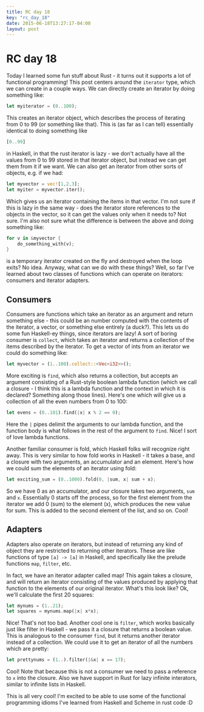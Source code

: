 ```yaml
---
title: RC day 18
key: "rc_day_18"
date: 2015-06-18T13:27:17-04:00
layout: post
---
```


# RC day 18

Today I learned some fun stuff about Rust - it turns out it supports a lot
of functional programming! This post centers around the `iterator` type,
which we can create in a couple ways. We can directly create an iterator
by doing something like:

```rust
let myiterator = (0..100);
```

This creates an iterator object, which describes the process of iterating
from 0 to 99 (or something like that). This is (as far as I can tell)
essentially identical to doing something like

```haskell
[0..99]
```

in Haskell, in that the rust iterator is lazy - we don't actually have all
the values from 0 to 99 stored in that iterator object, but instead we can
get them from it if we want. We can also get an iterator from other sorts
of objects, e.g. if we had:

```rust
let myvector = vec![1,2,3];
let myiter = myvector.iter();
```

Which gives us an iterator containing the items in that vector. I'm not
sure if this is lazy in the same way - does the iterator store references
to the objects in the vector, so it can get the values only when it needs
to? Not sure. I'm also not sure what the difference is between the above
and doing something like:

```rust
for v in &myvector {
    do_something_with(v);
}
```

is a temporary iterator created on the fly and destroyed when the loop
exits? No idea. Anyway, what can we do with these things? Well, so far
I've learned about two classes of functions which can operate on
iterators: consumers and iterator adapters.

## Consumers

Consumers are functions which take an iterator as an argument and return
something else - this could be an number computed with the contents of the
iterator, a vector, or something else entirely (a duck?). This lets us do
some fun Haskell-ey things, since iterators are lazy! A sort of boring
consumer is `collect`, which takes an iterator and returns a collection of
the items described by the iterator. To get a vector of ints from an
iterator we could do something like:

```rust
let myvector = (1..100).collect::<Vec<i32>>();
```

More exciting is `find`, which also returns a collection, but accepts an
argument consisting of a Rust-style boolean lambda function (which we call
a closure - I think this is a lambda function and the context in which it
is declared? Something along those lines). Here's one which will give us
a collection of all the even numbers from 0 to 100:

```rust
let evens = (0..101).find(|x| x % 2 == 0);
```

Here the `|` pipes delimit the arguments to our lambda function, and the
function body is what follows in the rest of the argument to `find`. Nice!
I sort of love lambda functions.

Another familiar consumer is fold, which Haskell folks will recognize
right away. This is very similar to how fold works in Haskell - it takes
a base, and a closure with two arguments, an accumulator and an element.
Here's how we could sum the elements of an iterator using fold:

```rust
let exciting_sum = (0..1000).fold(0, |sum, x| sum + x);
```

So we have 0 as an accumulator, and our closure takes two arguments, `sum`
and `x`. Essentially 0 starts off the process, so for the first element
from the iterator we add 0 (sum) to the element (x), which produces the
new value for sum. This is added to the second element of the list, and so
on. Cool! 

## Adapters

Adapters also operate on iterators, but instead of returning any kind of
object they are restricted to returning other iterators. These are like
functions of type `[a] -> [a]` in Haskell, and specifically like the
prelude functions `map`, `filter`, etc.

In fact, we have an iterator adapter called map! This again takes
a closure, and will return an iterator consisting of the values produced
by applying that function to the elements of our original iterator. What's
this look like? Ok, we'll calculate the first 20 squares:

```rust
let mynums = (1..21);
let squares = mynums.map(|x| x*x);
```

Nice! That's not too bad. Another cool one is `filter`, which works
basically just like filter in Haskell - we pass it a closure that returns
a boolean value. This is analogous to the consumer `find`, but it returns
another iterator instead of a collection. We could use it to get an
iterator of all the numbers which are pretty:

```rust
let prettynums = (1..).filter(|&x| x == 17);
```

Cool! Note that because this is not a consumer we need to pass a reference
to `x` into the closure. Also we have support in Rust for lazy infinite
interators, similar to infinite lists in Haskell.

This is all very cool! I'm excited to be able to use some of the
functional programming idioms I've learned from Haskell and Scheme in rust
code :D
